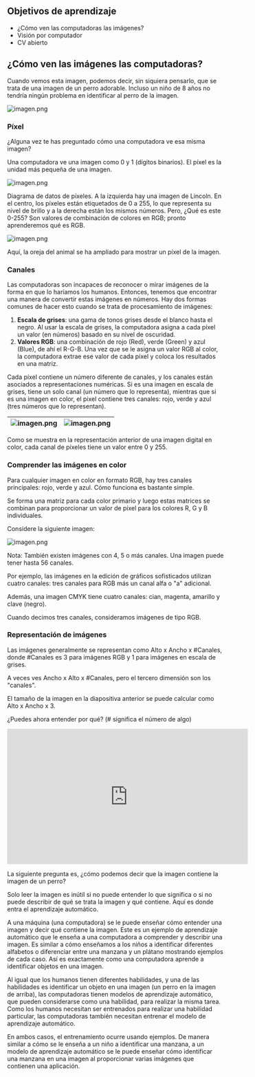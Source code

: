 ## Objetivos de aprendizaje

* ¿Cómo ven las computadoras las imágenes?
* Visión por computador
* CV abierto

## ¿Cómo ven las imágenes las computadoras?

Cuando vemos esta imagen, podemos decir, sin siquiera pensarlo, que se trata de una imagen de un perro adorable. Incluso un niño de 8 años no tendría ningún problema en identificar al perro de la imagen.









![imagen.png](https://dphi-live.s3.amazonaws.com/media_uploads/image_15a3c79a17424048917a6078da0cd966.png)










### Píxel
¿Alguna vez te has preguntado cómo una computadora ve esa misma imagen?

Una computadora ve una imagen como 0 y 1 (dígitos binarios).
El píxel es la unidad más pequeña de una imagen.






![imagen.png](https://dphi-live.s3.amazonaws.com/media_uploads/image_60303e4331d84b73bbd17d5e75244f2a.png)






Diagrama de datos de píxeles. A la izquierda hay una imagen de Lincoln. En el centro, los píxeles están etiquetados de 0 a 255, lo que representa su nivel de brillo y a la derecha están los mismos números. Pero, ¿Qué es este 0-255? Son valores de combinación de colores en RGB; pronto aprenderemos qué es RGB.




![imagen.png](https://dphi-live.s3.amazonaws.com/media_uploads/image_1b0d92842bab4a4eb106ba575dc2a9cb.png)





Aquí, la oreja del animal se ha ampliado para mostrar un píxel de la imagen.

### Canales

Las computadoras son incapaces de reconocer o mirar imágenes de la forma en que lo haríamos los humanos. Entonces, tenemos que encontrar una manera de convertir estas imágenes en números. Hay dos formas comunes de hacer esto cuando se trata de procesamiento de imágenes:
1. **Escala de grises**: una gama de tonos grises desde el blanco hasta el negro.
Al usar la escala de grises, la computadora asigna a cada píxel un valor (en números) basado en su nivel de oscuridad.
2. **Valores RGB**: una combinación de rojo (Red), verde (Green) y azul (Blue), de ahí el R-G-B.
Una vez que se le asigna un valor RGB al color, la computadora extrae ese valor de cada píxel y coloca los resultados en una matriz.

Cada píxel contiene un número diferente de canales, y los canales están asociados a representaciones numéricas. Si es una imagen en escala de grises, tiene un solo canal (un número que lo representa), mientras que si es una imagen en color, el pixel contiene tres canales: rojo, verde y azul (tres números que lo representan).




| ![imagen.png](https://dphi-live.s3.amazonaws.com/media_uploads/image_fff853435a574068927daaf08569f15c.png) | ![imagen.png](https://dphi-live.s3.amazonaws.com/media_uploads/image_392006567fce44e0b69258d1f9dc400e.png) |
| --- | --- |






Como se muestra en la representación anterior de una imagen digital en color, cada canal de píxeles tiene un valor entre 0 y 255.

### Comprender las imágenes en color

Para cualquier imagen en color en formato RGB, hay tres canales principales: rojo, verde y azul. Cómo funciona es bastante simple.

Se forma una matriz para cada color primario y luego estas matrices se combinan para proporcionar un valor de píxel para los colores R, G y B individuales.

Considere la siguiente imagen:





![imagen.png](https://dphi-live.s3.amazonaws.com/media_uploads/image_5b6aa9091df94fde89643e97c2842dbe.png)






Nota: También existen imágenes con 4, 5 o más canales. Una imagen puede tener hasta 56 canales.

Por ejemplo, las imágenes en la edición de gráficos sofisticados utilizan cuatro canales: tres canales para RGB más un canal alfa o "a" adicional.

Además, una imagen CMYK tiene cuatro canales: cian, magenta, amarillo y clave (negro).

Cuando decimos tres canales, consideramos imágenes de tipo RGB.

### Representación de imágenes

Las imágenes generalmente se representan como Alto x Ancho x #Canales, donde #Canales es 3 para imágenes RGB y 1 para imágenes en escala de grises.

A veces ves Ancho x Alto x #Canales, pero el tercero
dimensión son los "canales".

El tamaño de la imagen en la diapositiva anterior se puede calcular como
Alto x Ancho x 3.

¿Puedes ahora entender por qué? (# significa el número de algo)





<iframe width="560" height="315" src="https://www.youtube.com/embed/LLAgPtpZth8?start=14" title="YouTube video player" frameborder="0" allow="accelerometer; autoplay; clipboard-write; encrypted-media; gyroscope; picture-in-picture" allowfullscreen></iframe>









La siguiente pregunta es, ¿cómo podemos decir que la imagen contiene la imagen de un perro?

Solo leer la imagen es inútil si no puede entender lo que significa o si no puede describir de qué se trata la imagen y qué contiene. Aquí es donde entra el aprendizaje automático.

A una máquina (una computadora) se le puede enseñar cómo entender una imagen y decir qué contiene la imagen. Este es un ejemplo de aprendizaje automático que le enseña a una computadora a comprender y describir una imagen. Es similar a cómo enseñamos a los niños a identificar diferentes alfabetos o diferenciar entre una manzana y un plátano mostrando ejemplos de cada caso. Así es exactamente como una computadora aprende a identificar objetos en una imagen.

Al igual que los humanos tienen diferentes habilidades, y una de las habilidades es identificar un objeto en una imagen (un perro en la imagen de arriba), las computadoras tienen modelos de aprendizaje automático, que pueden considerarse como una habilidad, para realizar la misma tarea. Como los humanos necesitan ser entrenados para realizar una habilidad particular, las computadoras también necesitan entrenar el modelo de aprendizaje automático.

En ambos casos, el entrenamiento ocurre usando ejemplos. De manera similar a cómo se le enseña a un niño a identificar una manzana, a un modelo de aprendizaje automático se le puede enseñar cómo identificar una manzana en una imagen al proporcionar varias imágenes que contienen una aplicación.